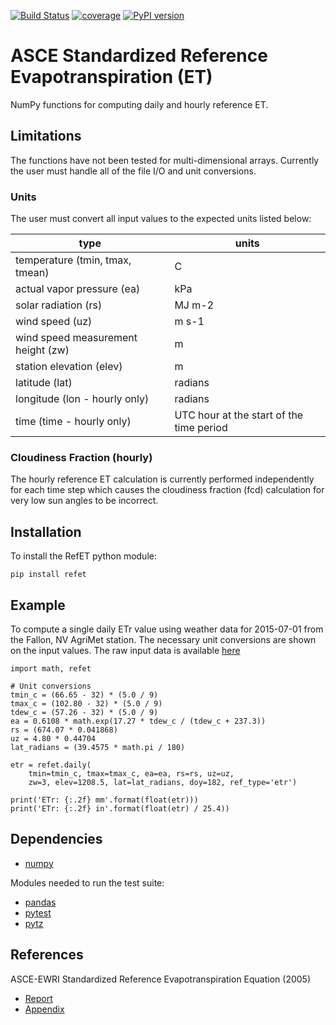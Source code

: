 [![Build Status](https://travis-ci.org/cgmorton/RefET.svg?branch=master)](https://travis-ci.org/cgmorton/RefET)
[![coverage](https://codecov.io/gh/cgmorton/RefET/branch/master/graph/badge.svg)](https://codecov.io/gh/cgmorton/RefET)
[![PyPI version](https://badge.fury.io/py/RefET.svg)](https://badge.fury.io/py/RefET)

# ASCE Standardized Reference Evapotranspiration (ET)

NumPy functions for computing daily and hourly reference ET.

## Limitations

The functions have not been tested for multi-dimensional arrays.
Currently the user must handle all of the file I/O and unit conversions.

### Units

The user must convert all input values to the expected units listed below:

type | units
-----|------
temperature (tmin, tmax, tmean) | C
actual vapor pressure (ea) | kPa
solar radiation (rs) | MJ m-2
wind speed (uz) | m s-1
wind speed measurement height (zw) | m
station elevation (elev) | m
latitude (lat) | radians
longitude (lon - hourly only) | radians
time (time - hourly only) | UTC hour at the start of the time period

### Cloudiness Fraction (hourly)

The hourly reference ET calculation is currently performed independently for each time step which causes the cloudiness fraction (fcd) calculation for very low sun angles to be incorrect.

## Installation

To install the RefET python module:
```
pip install refet
```

## Example

To compute a single daily ETr value using weather data for 2015-07-01 from the Fallon, NV AgriMet station.
The necessary unit conversions are shown on the input values.
The raw input data is available [here](https://www.usbr.gov/pn-bin/daily.pl?station=FALN&year=2015&month=7&day=1&year=2015&month=7&day=1&pcode=ETRS&pcode=MN&pcode=MX&pcode=SR&pcode=YM&pcode=UA)

```
import math, refet

# Unit conversions
tmin_c = (66.65 - 32) * (5.0 / 9)
tmax_c = (102.80 - 32) * (5.0 / 9)
tdew_c = (57.26 - 32) * (5.0 / 9)
ea = 0.6108 * math.exp(17.27 * tdew_c / (tdew_c + 237.3))
rs = (674.07 * 0.041868)
uz = 4.80 * 0.44704
lat_radians = (39.4575 * math.pi / 180)

etr = refet.daily(
    tmin=tmin_c, tmax=tmax_c, ea=ea, rs=rs, uz=uz,
    zw=3, elev=1208.5, lat=lat_radians, doy=182, ref_type='etr')

print('ETr: {:.2f} mm'.format(float(etr)))
print('ETr: {:.2f} in'.format(float(etr) / 25.4))
```

## Dependencies

* [numpy](http://www.numpy.org)

Modules needed to run the test suite:
* [pandas](http://pandas.pydata.org)
* [pytest](https://docs.pytest.org/en/latest/)
* [pytz](http://pythonhosted.org/pytz/)

## References

ASCE-EWRI Standardized Reference Evapotranspiration Equation (2005)
* [Report](http://www.kimberly.uidaho.edu/water/asceewri/ascestzdetmain2005.pdf)
* [Appendix](http://www.kimberly.uidaho.edu/water/asceewri/appendix.pdf)
